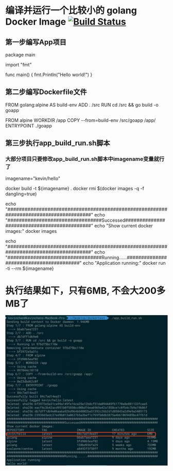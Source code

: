# 编译并运行一个比较小的 golang Docker Image [![Build Status](https://travis-ci.org/kevingo/Go-Small-Docker-Image.svg?branch=master)](https://travis-ci.org/kevingo/Go-Small-Docker-Image)

## 第一步编写App项目
package main

import "fmt"

func main() {
	fmt.Println("Hello world!")
}


## 第二步编写Dockerfile文件
FROM golang:alpine AS build-env
ADD . /src
RUN cd /src && go build -o goapp

FROM alpine
WORKDIR /app
COPY --from=build-env /src/goapp /app/
ENTRYPOINT ./goapp

## 第三步执行app_build_run.sh脚本
### 大部分项目只要修改app_build_run.sh脚本中imagename变量就行了
imagename="kevin/hello"

docker build -t ${imagename} .
docker rmi $(docker images -q -f dangling=true)

echo "######################################################################################"
echo "#################################Successed############################################"
echo "Show current docker images:"
docker images

echo "######################################################################################"
echo "#################################Running......########################################"
echo "Application running:"
docker run -ti --rm ${imagename}

# 执行结果如下，只有6MB, 不会大200多MB了
![image](https://github.com/koalacxr/buildrundocker_example/blob/master/demo.jpg)
